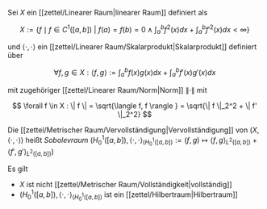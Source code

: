 Sei $X$ ein [[zettel/Linearer Raum|linearer Raum]] definiert als

$$
	X := \left\{ f \mid f \in C^1([a, b]) \ \left| \ f(a) = f(b) = 0 \land \int_a^b f^2(x) dx + \int_a^b f'^2(x) dx \lt \infty \right.\right\}
$$

und $\langle \cdot, \cdot \rangle$ ein [[zettel/Linearer Raum/Skalarprodukt|Skalarprodukt]] definiert über

$$
	\forall f, g \in X : \langle f, g \rangle := \int_a^b f(x)g(x) dx + \int_a^b f'(x)g'(x) dx
$$

mit zugehöriger [[zettel/Linearer Raum/Norm|Norm]] $\| \cdot \|$ mit

$$
	\forall f \in X : \| f \| = \sqrt{\langle f, f \rangle } = \sqrt{\| f \|_2^2 + \| f' \|_2^2}
$$

Die [[zettel/Metrischer Raum/Vervollständigung|Vervollständigung]] von $(X, \langle \cdot, \cdot \rangle)$ heißt *Sobolevraum* $(H_0^1([a, b]), \langle \cdot, \cdot \rangle_{(H_0^1([a, b])} := (f, g) \mapsto \langle f, g \rangle_{L^2([a, b])} + \langle f', g' \rangle_{L^2([a, b])})$

Es gilt
- $X$ ist nicht [[zettel/Metrischer Raum/Vollständigkeit|vollständig]]
- $(H_0^1([a, b]), \langle \cdot, \cdot \rangle_{(H_0^1([a, b])}$ ist ein [[zettel/Hilbertraum|Hilbertraum]]